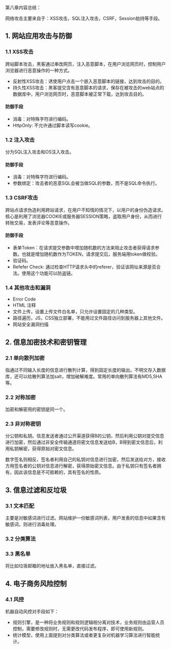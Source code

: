 第八章内容总结：

网络攻击主要来自于：XSS攻击，SQL注入攻击，CSRF，Session劫持等手段。

## 1. 网站应用攻击与防御

### 1.1 XSS攻击

跨站脚本攻击，黑客通过串改网页，注入恶意脚本，在用户浏览网页时，控制用户浏览器进行恶意操作的一种方式。

- 反射性XSS攻击：诱使用户点击一个嵌入恶意脚本的链接，达到攻击的目的。
- 持久性XSS攻击：黑客提交含有恶意脚本的请求，保存在被攻击的web站点的数据库中，用户浏览网页时，恶意脚本被正常下载，达到攻击目的。

#### 防御手段

- 消毒：对特殊字符进行编码。
- HttpOnly: 不允许通过脚本读写cookie。


### 1.2 注入攻击

分为SQL注入攻击和OS注入攻击。

#### 防御手段

- 消毒：对特殊字符进行编码。
- 参数绑定：攻击者的恶意SQL会被当做SQL的参数，而不是SQL命令执行。

### 1.3 CSRF攻击

跨站点请求伪造利用跨站请求，在用户不知情的情况下，以用户的身份伪造请求。核心是利用了浏览器COOKIE或服务器SESSION策略，盗取用户身份，从而进行转账交易，发表评论等恶意操作。

#### 防御手段

- 表单Token：在请求提交参数中增加随机数的方法来阻止攻击者获得请求参数。也就是增加随机数作为TOKEN，请求提交后，服务端用token做校验。
- 验证码。
- Refefer Check: 通过检查HTTP请求头中的referer，验证该网址来源是否合法。使用这个功能可以防盗链。


### 1.4 其他攻击和漏洞

- Error Code
- HTML 注释
- 文件上传，设置上传文件白名单，只允许设置固定的几种类型。
- 路径遍历，JS，CSS独立部署，不能用过文件路径访问到服务器上其他文件。
- 网站安全漏洞扫描
 
## 2. 信息加密技术和密钥管理

### 2.1 单向散列加密

指通过不同输入长度的信息进行散列计算，得到固定长度的输出。不明文存入数据库，还可以给散列算法加salt，增加破解难度。常用的单向散列算法有MD5,SHA等。

### 2.2 对称加密

加密和解密用的密钥是同一个。

### 2.3 非对称密钥

分公钥和私钥。信息发送者通过公开渠道获得B的公钥，然后利用公钥对提交信息进行加密，然后通过非安全传输通道将密文信息发送给B，B得到密文信息后，利用私钥解密，获得原始对密文信息。

数字签名则相反，签名者利用自己的私钥对信息进行加密，然后发送给对方，接收方用签名者的公钥对信息进行解密，获得原始密文信息。由于私钥只有签名者拥有，因此该信息是不可抵赖的，具有签名的性质。

## 3. 信息过滤和反垃圾

### 3.1 文本匹配

主要是对敏感词进行过滤。网站维护一份敏感词列表，用户发表的信息中如果含有敏感词，则进行消毒处理。

### 3.2 分类算法

### 3.3 黑名单

将比如垃圾邮箱的地址放入黑名单，直接过滤。

## 4. 电子商务风险控制

### 4.1 风控

机器自动风控对手段如下：

- 规则引擎，是一种将业务规则和规则逻辑相分离对技术，业务规则由运营人员控制，需要修改规则时，无需更改代码发布程序，即可使用新规则。
- 统计模型，使用上面提到对分类算法或者更复杂对机器学习算法进行智能统计。



